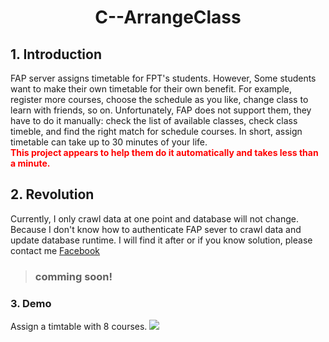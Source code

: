 # <center> C--ArrangeClass</center>
## 1. Introduction
FAP server assigns timetable for FPT's students. However, Some students want to make their own timetable for their own benefit. For example, register more courses, choose the schedule as you like, change class to learn with friends, so on. Unfortunately, FAP does not support them, they have to do it manually: check the list of available classes, check class timeble, and find the right match for schedule courses. In short, assign timetable can take up to 30 minutes of your life.   
<strong style="color:red">This project appears to help them do it automatically and takes less than a minute.</strong>
## 2. Revolution
Currently, I only crawl data at one point and database will not change. Because I don't know how to authenticate FAP sever to crawl data and update database runtime. I will find it after or if you know solution, please contact me <a href="https://www.facebook.com/dung.phamhoang.92">Facebook</a>  
> ### comming soon!

### 3. Demo
Assign a timtable with 8 courses.
![](https://i.imgur.com/AEhbIQn.png)

